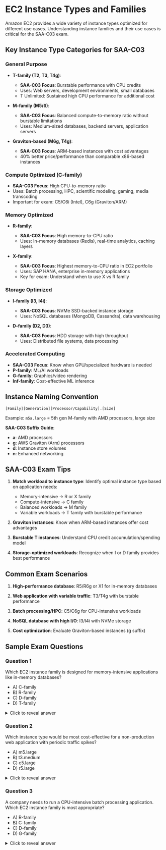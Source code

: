 # EC2 Instance Types and Families

Amazon EC2 provides a wide variety of instance types optimized for different use cases. Understanding instance families and their use cases is critical for the SAA-C03 exam.

## Key Instance Type Categories for SAA-C03

### General Purpose
- **T-family (T2, T3, T4g)**: 
  - **SAA-C03 Focus**: Burstable performance with CPU credits
  - Uses: Web servers, development environments, small databases
  - T Unlimited: Sustained high CPU performance for additional cost

- **M-family (M5/6)**: 
  - **SAA-C03 Focus**: Balanced compute-to-memory ratio without burstable limitations
  - Uses: Medium-sized databases, backend servers, application servers

- **Graviton-based (M6g, T4g)**: 
  - **SAA-C03 Focus**: ARM-based instances with cost advantages
  - 40% better price/performance than comparable x86-based instances

### Compute Optimized (C-family)
- **SAA-C03 Focus**: High CPU-to-memory ratio
- Uses: Batch processing, HPC, scientific modeling, gaming, media transcoding
- Important for exam: C5/C6i (Intel), C6g (Graviton/ARM)

### Memory Optimized
- **R-family**:
  - **SAA-C03 Focus**: High memory-to-CPU ratio
  - Uses: In-memory databases (Redis), real-time analytics, caching layers

- **X-family**:
  - **SAA-C03 Focus**: Highest memory-to-CPU ratio in EC2 portfolio
  - Uses: SAP HANA, enterprise in-memory applications
  - Key for exam: Understand when to use X vs R family

### Storage Optimized
- **I-family (I3, I4i)**:
  - **SAA-C03 Focus**: NVMe SSD-backed instance storage
  - Uses: NoSQL databases (MongoDB, Cassandra), data warehousing

- **D-family (D2, D3)**:
  - **SAA-C03 Focus**: HDD storage with high throughput
  - Uses: Distributed file systems, data processing

### Accelerated Computing
- **SAA-C03 Focus**: Know when GPU/specialized hardware is needed
- **P-family**: ML/AI workloads
- **G-family**: Graphics/video rendering
- **Inf-family**: Cost-effective ML inference

## Instance Naming Convention
```
[Family][Generation][Processor/Capability].[Size]
```
Example: `m5a.large` = 5th gen M-family with AMD processors, large size

**SAA-C03 Suffix Guide**:
- **a**: AMD processors
- **g**: AWS Graviton (Arm) processors
- **d**: Instance store volumes
- **n**: Enhanced networking

## SAA-C03 Exam Tips

1. **Match workload to instance type**: Identify optimal instance type based on application needs:
   - Memory-intensive → R or X family
   - Compute-intensive → C family
   - Balanced workloads → M family
   - Variable workloads → T family with burstable performance

2. **Graviton instances**: Know when ARM-based instances offer cost advantages

3. **Burstable T instances**: Understand CPU credit accumulation/spending model

4. **Storage-optimized workloads**: Recognize when I or D family provides best performance

## Common Exam Scenarios

1. **High-performance database**: R5/R6g or X1 for in-memory databases
   
2. **Web application with variable traffic**: T3/T4g with burstable performance
   
3. **Batch processing/HPC**: C5/C6g for CPU-intensive workloads
   
4. **NoSQL database with high I/O**: I3/I4i with NVMe storage
   
5. **Cost optimization**: Evaluate Graviton-based instances (g suffix)

## Sample Exam Questions

### Question 1
Which EC2 instance family is designed for memory-intensive applications like in-memory databases?
- A) C-family
- B) R-family
- C) D-family
- D) T-family

<details>
  <summary>Click to reveal answer</summary>
  
  **Answer: B) R-family**  
  The R-family instances are memory-optimized and designed specifically for memory-intensive applications like in-memory databases.
</details>

### Question 2
Which instance type would be most cost-effective for a non-production web application with periodic traffic spikes?
- A) m5.large
- B) t3.medium
- C) c5.large
- D) r5.large

<details>
  <summary>Click to reveal answer</summary>
  
  **Answer: B) t3.medium**  
  T3 instances provide baseline performance with ability to burst when needed, making them ideal and cost-effective for applications with periodic spikes.
</details>

### Question 3
A company needs to run a CPU-intensive batch processing application. Which EC2 instance family is most appropriate?
- A) R-family
- B) C-family
- C) D-family
- D) G-family

<details>
  <summary>Click to reveal answer</summary>
  
  **Answer: B) C-family**  
  C-family instances are designed specifically for compute-intensive workloads with their high CPU-to-memory ratio.
</details>